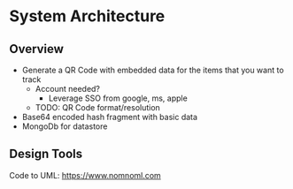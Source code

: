 # System Architecture

## Overview

- Generate a QR Code with embedded data for the items that you want to track
  - Account needed?
    - Leverage SSO from google, ms, apple
  - TODO: QR Code format/resolution
- Base64 encoded hash fragment with basic data
- MongoDb for datastore

## Design Tools

Code to UML: https://www.nomnoml.com